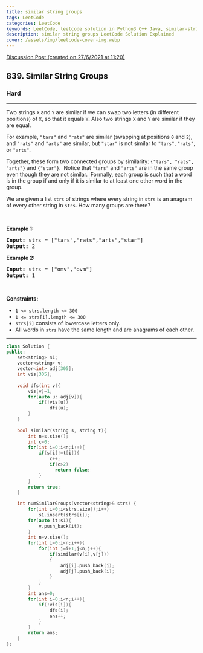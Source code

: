 ```yaml
---
title: similar string groups
tags: LeetCode
categories: LeetCode
keywords: LeetCode, leetcode solution in Python3 C++ Java, similar-string-groups solution
description: similar string groups LeetCode Solution Explained
cover: /assets/img/leetcode-cover-img.webp
---
```



[Discussion Post (created on 27/6/2021 at 11:20)](https://leetcode.com/problems/similar-string-groups/discuss/1365449/DSU-or-C%2B%2B)  
<h2>839. Similar String Groups</h2><h3>Hard</h3><hr><div><p>Two strings <code>X</code>&nbsp;and <code>Y</code>&nbsp;are similar if we can swap two letters (in different positions) of <code>X</code>, so that&nbsp;it equals <code>Y</code>. Also two strings <code>X</code> and <code>Y</code> are similar if they are equal.</p>

<p>For example, <code>"tars"</code>&nbsp;and <code>"rats"</code>&nbsp;are similar (swapping at positions <code>0</code> and <code>2</code>), and <code>"rats"</code> and <code>"arts"</code> are similar, but <code>"star"</code> is not similar to <code>"tars"</code>, <code>"rats"</code>, or <code>"arts"</code>.</p>

<p>Together, these form two connected groups by similarity: <code>{"tars", "rats", "arts"}</code> and <code>{"star"}</code>.&nbsp; Notice that <code>"tars"</code> and <code>"arts"</code> are in the same group even though they are not similar.&nbsp; Formally, each group is such that a word is in the group if and only if it is similar to at least one other word in the group.</p>

<p>We are given a list <code>strs</code> of strings where every string in <code>strs</code> is an anagram of every other string in <code>strs</code>. How many groups are there?</p>

<p>&nbsp;</p>
<p><strong>Example 1:</strong></p>

<pre><strong>Input:</strong> strs = ["tars","rats","arts","star"]
<strong>Output:</strong> 2
</pre>

<p><strong>Example 2:</strong></p>

<pre><strong>Input:</strong> strs = ["omv","ovm"]
<strong>Output:</strong> 1
</pre>

<p>&nbsp;</p>
<p><strong>Constraints:</strong></p>

<ul>
	<li><code>1 &lt;= strs.length &lt;= 300</code></li>
	<li><code>1 &lt;= strs[i].length &lt;= 300</code></li>
	<li><code>strs[i]</code> consists of lowercase letters only.</li>
	<li>All words in <code>strs</code> have the same length and are anagrams of each other.</li>
</ul>
</div>

---




```cpp
class Solution {
public:
    set<string> s1;
    vector<string> v;
    vector<int> adj[305];
    int vis[305];
    
    void dfs(int v){
        vis[v]=1;
        for(auto u: adj[v]){
            if(!vis[u])
                dfs(u);
        }
    }
    
    bool similar(string s, string t){
        int n=s.size();
        int c=0;
        for(int i=0;i<n;i++){
            if(s[i]!=t[i]){
                c++;
                if(c>2)
                  return false;
            }
        }
        return true;
    }
    
    int numSimilarGroups(vector<string>& strs) {
        for(int i=0;i<strs.size();i++)
            s1.insert(strs[i]);
        for(auto it:s1){
            v.push_back(it);
        }
        int n=v.size();
        for(int i=0;i<n;i++){
            for(int j=i+1;j<n;j++){
                if(similar(v[i],v[j]))
                {
                    adj[i].push_back(j);
                    adj[j].push_back(i);
                }
            }
        }
        int ans=0;
        for(int i=0;i<n;i++){
            if(!vis[i]){
                dfs(i);
                ans++;
            }
        }
        return ans;
    }
};
```
